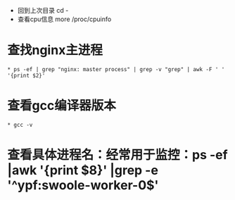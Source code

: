 * 回到上次目录 cd -
* 查看cpu信息 more /proc/cpuinfo
# 查找nginx主进程
    * ps -ef | grep "nginx: master process" | grep -v "grep" | awk -F ' ' '{print $2}'
# 查看gcc编译器版本
    * gcc -v
# 查看具体进程名：经常用于监控：ps -ef |awk '{print $8}' |grep -e '^ypf:swoole-worker-0$'    